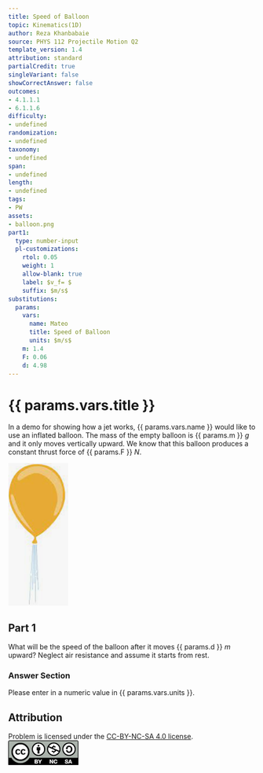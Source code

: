 ```yaml
---
title: Speed of Balloon
topic: Kinematics(1D)
author: Reza Khanbabaie
source: PHYS 112 Projectile Motion Q2
template_version: 1.4
attribution: standard
partialCredit: true
singleVariant: false
showCorrectAnswer: false
outcomes:
- 4.1.1.1
- 6.1.1.6
difficulty:
- undefined
randomization:
- undefined
taxonomy:
- undefined
span:
- undefined
length:
- undefined
tags:
- PW
assets:
- balloon.png
part1:
  type: number-input
  pl-customizations:
    rtol: 0.05
    weight: 1
    allow-blank: true
    label: $v_f= $
    suffix: $m/s$
substitutions:
  params:
    vars:
      name: Mateo
      title: Speed of Balloon
      units: $m/s$
    m: 1.4
    F: 0.06
    d: 4.98
---
```

# {{ params.vars.title }}
In a demo for showing how a jet works, {{ params.vars.name }} would like to use an inflated balloon. The mass of the empty balloon is {{ params.m }} $g$ and it only moves vertically upward. We know that this balloon produces a constant thrust force of {{ params.F }} $N$.

<img src="balloon.png">

## Part 1

What will be the speed of the balloon after it moves {{ params.d }} $m$ upward? Neglect air resistance and assume it starts from rest.

### Answer Section

Please enter in a numeric value in {{ params.vars.units }}.

## Attribution

Problem is licensed under the [CC-BY-NC-SA 4.0 license](https://creativecommons.org/licenses/by-nc-sa/4.0/).<br> ![The Creative Commons 4.0 license requiring attribution-BY, non-commercial-NC, and share-alike-SA license.](https://raw.githubusercontent.com/firasm/bits/master/by-nc-sa.png)